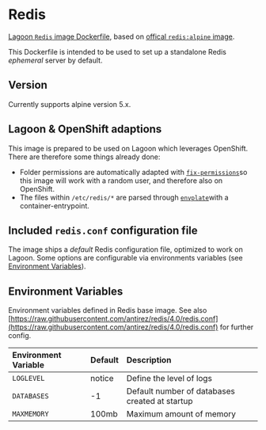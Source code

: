 # Redis

[Lagoon `Redis` image Dockerfile](https://github.com/amazeeio/lagoon/blob/master/images/redis/Dockerfile), based on [offical `redis:alpine` image](https://hub.docker.com/_/redis/).

This Dockerfile is intended to be used to set up a standalone Redis _ephemeral_ server by default.

## Version

Currently supports alpine version 5.x.

## Lagoon & OpenShift adaptions

This image is prepared to be used on Lagoon which leverages OpenShift. There are therefore some things already done:

* Folder permissions are automatically adapted with [`fix-permissions`](https://github.com/sclorg/s2i-base-container/blob/master/core/root/usr/bin/fix-permissions)so this image will work with a random user, and therefore also on OpenShift.
* The files within `/etc/redis/*` are parsed through [`envplate`](https://github.com/kreuzwerker/envplate)with a container-entrypoint.

## Included `redis.conf` configuration file

The image ships a _default_ Redis configuration file, optimized to work on Lagoon. Some options are configurable via environments variables \(see [Environment Variables](../../using-lagoon-advanced/environment-variables.md)\).

## Environment Variables

Environment variables defined in Redis base image. See also [https://raw.githubusercontent.com/antirez/redis/4.0/redis.conf](https://raw.githubusercontent.com/antirez/redis/4.0/redis.conf) for further config.

| Environment Variable | Default | Description |
| :--- | :--- | :--- |
| `LOGLEVEL` | notice | Define the level of logs |
| `DATABASES` | -1 | Default number of databases created at startup |
| `MAXMEMORY` | 100mb | Maximum amount of memory |

